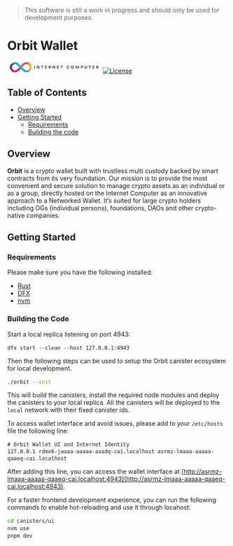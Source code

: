 > This software is still a work in progress and should only be used for development purposes.

# Orbit Wallet

[![Internet Computer](./docs/internet-computer-logo.jpg)](https://internetcomputer.org)
[![License](https://img.shields.io/badge/license-Apache%202.0-blue.svg?style=for-the-badge)](./LICENSE)

## Table of Contents

- [Overview](#overview)
- [Getting Started](#getting-started)
  - [Requirements](#requirements)
  - [Building the code](#building-the-code)

## Overview

**Orbit** is a crypto wallet built with trustless multi custody backed by smart contracts from its very foundation. Our mission is to provide the most convenient and secure solution to manage crypto assets as an individual or as a group, directly hosted on the Internet Computer as an innovative approach to a Networked Wallet. It’s suited for large crypto holders including OGs (individual persons), foundations, DAOs and other crypto-native companies.

## Getting Started

### Requirements

Please make sure you have the following installed:

- [Rust](https://www.rust-lang.org/learn/get-started)
- [DFX](https://internetcomputer.org/docs/current/developer-docs/setup/install)
- [nvm](https://github.com/nvm-sh/nvm)

### Building the Code

Start a local replica listening on port 4943:

```
dfx start --clean --host 127.0.0.1:4943
```

Then the following steps can be used to setup the Orbit canister ecosystem for local development.

```bash
./orbit --init
```

This will build the canisters, install the required node modules and deploy the canisters to your local replica. All the canisters will be deployed to the `local` network with their fixed canister ids.

To access wallet interface and avoid issues, please add to your `/etc/hosts` file the following line:

```
# Orbit Wallet UI and Internet Identity
127.0.0.1 rdmx6-jaaaa-aaaaa-aaadq-cai.localhost asrmz-lmaaa-aaaaa-qaaeq-cai.localhost
```

After adding this line, you can access the wallet interface at [http://asrmz-lmaaa-aaaaa-qaaeq-cai.localhost:4943](http://asrmz-lmaaa-aaaaa-qaaeq-cai.localhost:4943).

For a faster frontend development experience, you can run the following commands to enable hot-reloading and use it through locahost:

```bash
cd canisters/ui
nvm use
pnpm dev
```
